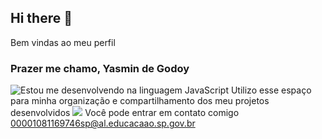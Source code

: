 ## Hi there 👋
Bem vindas ao meu perfil
### Prazer me chamo, Yasmin de Godoy
![Estou me desenvolvendo na linguagem JavaScript](link)
Utilizo esse espaço para minha organização e compartilhamento dos meu projetos desenvolvidos
![](link)
Você pode entrar em contato comigo
00001081169746sp@al.educacaao.sp.gov.br
<!--
**godoyasminnn/godoyasminnn** is a ✨ _special_ ✨ repository because its `README.md` (this file) appears on your GitHub profile.

Here are some ideas to get you started:

- 🔭 I’m currently working on ...
- 🌱 I’m currently learning ...
- 👯 I’m looking to collaborate on ...
- 🤔 I’m looking for help with ...
- 💬 Ask me about ...
- 📫 How to reach me: ...
- 😄 Pronouns: ...
- ⚡ Fun fact: ...
-->
